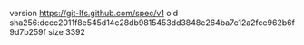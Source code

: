 version https://git-lfs.github.com/spec/v1
oid sha256:dccc2011f8e545d14c28db9815453dd3848e264ba7c12a2fce962b6f9d7b259f
size 3392
